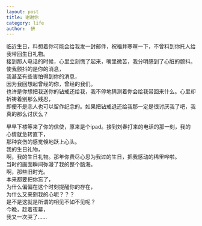 ```yaml
---
layout: post
title: 谢谢你 
category: life
author:  研
---
```

临近生日，料想着你可能会给我发一封邮件，祝福并寒暄一下，不曾料到你托人给我带回生日礼物。  
接到那人电话的时候，心里立刻慌了起来，嘴里微苦，我分明感到了心脏的颤抖。  
使我颤抖的是你的消息，  
我甚至有些害怕得到你的消息，  
因为我回想起曾经的你，曾经的我们。  
也许是你想把我送你的钻戒还给我，我不停地猜测着你会给我带回来什么。心里却祈祷着别那么残忍，  
即便不是恋人也可以留作纪念的。如果把钻戒退还给我那一定是很讨厌我了吧，我真的那么讨厌么？  
  
早早下楼等来了你的信使，原来是个ipad。接到刘春打来的电话的那一刻，我的心情就急转直下，  
那种哀伤的感觉倏地跃上心头。  
我的生日礼物，  
啊，我的生日礼物。那年你费尽心思为我过的生日，把我感动的稀里哗啦。  
当时的画面瞬间弥漫了我的整个脑海。  
啊，那些旧时光。  
本来都要把你忘了，  
为什么偏偏在这个时刻提醒你的存在，  
为什么又来剜我的心呢？？？  
是不是这就是所谓的相见不如不见呢？  
今晚，趁着夜幕，  
我又一次哭了……  